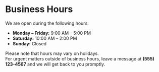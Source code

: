 # Business Hours

We are open during the following hours:

- **Monday – Friday:** 9:00 AM – 5:00 PM  
- **Saturday:** 10:00 AM – 2:00 PM  
- **Sunday:** Closed

Please note that hours may vary on holidays.  
For urgent matters outside of business hours, leave a message at **(555) 123-4567** and we will get back to you promptly.

